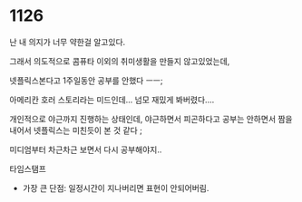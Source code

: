 # 1126

난 내 의지가 너무 약한걸 알고있다.

그래서 의도적으로 콤퓨타 이외의 취미생활을 만들지 않고있었는데,

넷플릭스본다고 1주일동안 공부를 안했다 ㅡㅡ;

아메리칸 호러 스토리라는 미드인데... 넘모 재밌게 봐버렸다....

개인적으로 야근까지 진행하는 상태인데, 야근하면서 피곤하다고 공부는 안하면서 짬을내어서 넷플릭스는 미친듯이 본 것 같다 ;

미디엄부터 차근차근 보면서 다시 공부해야지..





타임스탬프

- 가장 큰 단점: 일정시간이 지나버리면 표현이 안되어버림.

